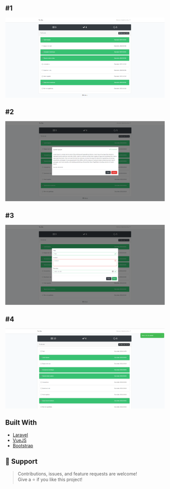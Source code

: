 ## #1
<img alt="To-Do" src="https://raw.githubusercontent.com/edvinas12173/To-Do/master/public/img/1.png"/>

## #2
<img alt="To-Do" src="https://raw.githubusercontent.com/edvinas12173/To-Do/master/public/img/2.png"/>

## #3
<img alt="To-Do" src="https://raw.githubusercontent.com/edvinas12173/To-Do/master/public/img/3.png"/>

## #4
<img alt="To-Do" src="https://raw.githubusercontent.com/edvinas12173/To-Do/master/public/img/4.png"/>

## Built With

- [Laravel](https://laravel.com/)
- [VueJS](https://vuejs.org/)
- [Bootstrap](https://getbootstrap.com/)

## 🤝 Support

> Contributions, issues, and feature requests are welcome! <br>
Give a ⭐️ if you like this project!
